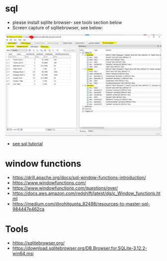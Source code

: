 # sql
- please install sqllite browser- see tools section below
- Screen capture of sqlitebrowser, see below: 

![img_1.png](img_1.png)
  
- [see sql tutorial](./sqlDB/SQLTasks.sql)


# window functions
- https://drill.apache.org/docs/sql-window-functions-introduction/
- https://www.windowfunctions.com/
- https://www.windowfunctions.com/questions/over/
- https://docs.aws.amazon.com/redshift/latest/dg/c_Window_functions.html
- https://medium.com/@rohitgupta_82488/resources-to-master-sql-984447e462ca 


# Tools
- https://sqlitebrowser.org/
- https://download.sqlitebrowser.org/DB.Browser.for.SQLite-3.12.2-win64.msi

